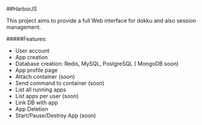 ##HarborJS

This project aims to provide a full Web interface for dokku and also session management.

#####Features:

- User account
- App creation
- Database creation: Redis, MySQL, PostgreSQL ( MongoDB soon)
- App profile page
- Attach container (soon)
- Send command to container (soon)
- List all running apps
- List apps per user (soon)
- Link DB with app
- App Deletion
- Start/Pause/Destroy App (soon)

